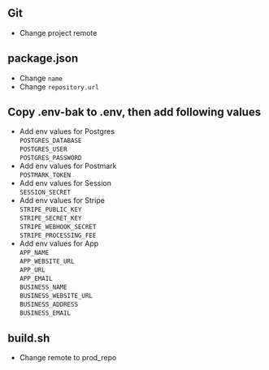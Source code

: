 ## Git

- Change project remote

## package.json

- Change `name`
- Change `repository.url`

## Copy .env-bak to .env, then add following values

- Add env values for Postgres <br/> `POSTGRES_DATABASE` <br/> `POSTGRES_USER` <br/> `POSTGRES_PASSWORD`
- Add env values for Postmark <br/> `POSTMARK_TOKEN`
- Add env values for Session <br/> `SESSION_SECRET`
- Add env values for Stripe <br/> `STRIPE_PUBLIC_KEY` <br/> `STRIPE_SECRET_KEY` <br/> `STRIPE_WEBHOOK_SECRET` <br/> `STRIPE_PROCESSING_FEE`
- Add env values for App <br/> `APP_NAME` <br/> `APP_WEBSITE_URL` <br/> `APP_URL` <br/> `APP_EMAIL` <br/> `BUSINESS_NAME` <br/> `BUSINESS_WEBSITE_URL` <br/> `BUSINESS_ADDRESS` <br/> `BUSINESS_EMAIL`

## build.sh

- Change remote to prod_repo
